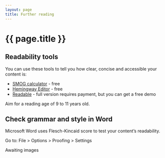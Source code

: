 ```yaml
---
layout: page
title: Further reading
---
```


# {{ page.title }}

## Readability tools

You can use these tools to tell you how clear, concise and accessible your content is:

- [SMOG calculator](https://www.learningandwork.org.uk/SMOG-calculator/smogcalc.php) - free
- [Hemingway Editor](http://www.hemingwayapp.com/) - free
- [Readable](https://readable.com/) - full version requires payment, but you can get a free demo

Aim for a reading age of 9 to 11 years old.

## Check grammar and style in Word

Microsoft Word uses Flesch-Kincaid score to test your content’s readability.

Go to: File > Options > Proofing > Settings

Awaiting images